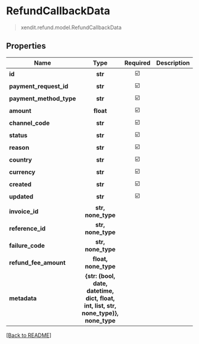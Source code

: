 # RefundCallbackData
> xendit.refund.model.RefundCallbackData


## Properties
| Name | Type | Required | Description | Examples |
|------------|:-------------:|:-------------:|-------------|:-------------:|
| **id** | **str** | ☑️ |  |  | |
| **payment_request_id** | **str** | ☑️ |  |  | |
| **payment_method_type** | **str** | ☑️ |  |  | |
| **amount** | **float** | ☑️ |  |  | |
| **channel_code** | **str** | ☑️ |  |  | |
| **status** | **str** | ☑️ |  |  | |
| **reason** | **str** | ☑️ |  |  | |
| **country** | **str** | ☑️ |  |  | |
| **currency** | **str** | ☑️ |  |  | |
| **created** | **str** | ☑️ |  |  | |
| **updated** | **str** | ☑️ |  |  | |
| **invoice_id** | **str, none_type** | |   |  |
| **reference_id** | **str, none_type** | |   |  |
| **failure_code** | **str, none_type** | |   |  |
| **refund_fee_amount** | **float, none_type** | |   |  |
| **metadata** | **{str: (bool, date, datetime, dict, float, int, list, str, none_type)}, none_type** | |   |  |


[[Back to README]](../../README.md)


